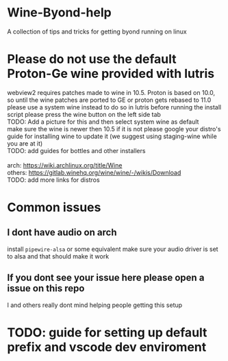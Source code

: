 # Wine-Byond-help
A collection of tips and tricks for getting byond running on linux

# Please do not use the default Proton-Ge wine provided with lutris
webview2 requires patches made to wine in 10.5. Proton is based on 10.0, so until the wine patches are ported to GE or proton gets rebased to 11.0 please use a system wine instead
to do so in lutris before running the install script please press the wine button on the left side tab<br />
TODO: Add a picture for this 
and then select system wine as default<br />
make sure the wine is newer then 10.5 if it is not please google your distro's guide for installing wine to update it (we suggest using staging-wine while you are at it)<br />
TODO: add guides for bottles and other installers<br />
<br />
arch: https://wiki.archlinux.org/title/Wine<br />
others: https://gitlab.winehq.org/wine/wine/-/wikis/Download<br />
TODO: add more links for distros <br />

# Common issues
## I dont have audio on arch
install `pipewire-alsa` or some equivalent make sure your audio driver is set to alsa and that should make it work

## If you dont see your issue here please open a issue on this repo 
I and others really dont mind helping people getting this setup

# TODO: guide for setting up default prefix and vscode dev enviroment
